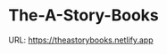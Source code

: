 # The-A-Story-Books
URL: <a href="https://theastorybooks.netlify.app">https://theastorybooks.netlify.app</a>
